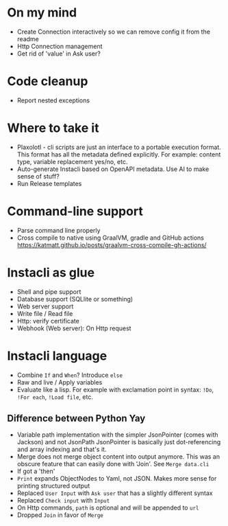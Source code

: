 # On my mind

* Create Connection interactively so we can remove config it from the readme
* Http Connection management
* Get rid of 'value' in Ask user?

# Code cleanup

* Report nested exceptions

# Where to take it

* Plaxolotl - cli scripts are just an interface to a portable execution format. This format has all the metadata defined explicitly. For example: content type,
  variable replacement yes/no, etc.
* Auto-generate Instacli based on OpenAPI metadata. Use AI to make sense of stuff?
* Run Release templates

# Command-line support

* Parse command line properly
* Cross compile to native using GraalVM, gradle and GitHub actions  
  https://katmatt.github.io/posts/graalvm-cross-compile-gh-actions/

# Instacli as glue

* Shell and pipe support
* Database support (SQLlite or something)
* Web server support
* Write file / Read file
* Http: verify certificate
* Webhook (Web server): On Http request

# Instacli language

* Combine `If` and `When`? Introduce `else`
* Raw and live / Apply variables
* Evaluate like a lisp. For example with exclamation point in syntax: `!Do`, `!For each`, `!Load file`, etc.

## Difference between Python Yay

* Variable path implementation with the simpler JsonPointer (comes with Jackson) and not JsonPath
  JsonPointer is basically just dot-referencing and array indexing and that's it.
* Merge does not merge object content into output anymore. This was an obscure feature that can easily done with 'Join'.
  See `Merge data.cli`
* If got a 'then'
* `Print` expands ObjectNodes to Yaml, not JSON. Makes more sense for printing structured output
* Replaced `User Input` with `Ask user` that has a slightly different syntax
* Replaced `Check input` with `Input`
* On Http commands, `path` is optional and will be appended to `url`
* Dropped `Join` in favor of `Merge`